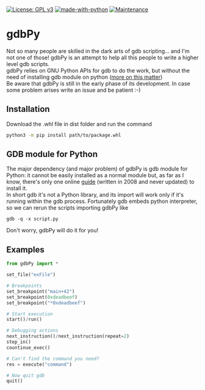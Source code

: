 [![License: GPL v3](https://img.shields.io/github/license/MarcoBalossini/gdbPy)](https://www.gnu.org/licenses/gpl-3.0)
[![made-with-python](https://img.shields.io/badge/Made%20with-Python-1f425f.svg)](https://www.python.org/)
[![Maintenance](https://img.shields.io/badge/Maintained%3F-yes-green.svg)](https://github.com/MarcoBalossini/gdbPy/graphs/commit-activity)

# gdbPy
Not so many people are skilled in the dark arts of gdb scripting... and I'm not one of those!
gdbPy is an attempt to help all this people to write a higher level gdb scripts.<br>
gdbPy relies on GNU Python APIs for gdb to do the work, but without the need of installing gdb module on python ([more on this matter](#gdb-module-for-python))<br>
Be aware that gdbPy is still in the early phase of its development. In case some problem arises write an issue and be patient :-)

## Installation
Download the .whl file in dist folder and run the command
```bash
python3 -m pip install path/to/package.whl
```

## GDB module for Python
The major dependency (and major problem) of gdbPy is gdb module for Python: it cannot be easily installed as a normal module but, as far as I know, there's only one online [guide](http://tromey.com/blog/?p=494) (written in 2008 and never updated) to install it.<br>
In short gdb it's not a Python library, and its import will work only if it's running within the gdb process.
Fortunately gdb embeds python interpreter, so we can rerun the scripts importing gdbPy like 
```
gdb -q -x script.py
```
Don't worry, gdbPy will do it for you!

## Examples
```python
from gdbPy import *

set_file("exFile")

# Breakpoints
set_breakpoint("main+42")
set_breakpoint(0xdeadbeef)
set_breakpoint("*0xdeadbeef")

# Start execution
start()/run()

# Debugging actions
next_instruction()/next_instruction(repeat=2)
step_in()
countinue_exec()

# Can't find the command you need?
res = execute("command")

# Now quit gdb
quit()
```
